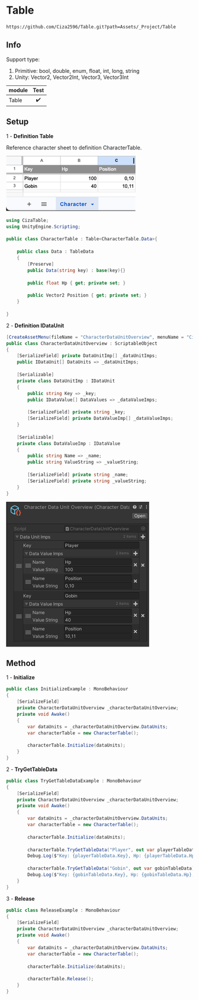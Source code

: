 # Table
```
https://github.com/Ciza2596/Table.git?path=Assets/_Project/Table
```

## Info
Support type:
  1. Primitive: bool, double, enum, float, int, long, string
  2. Unity: Vector2, Vector2Int, Vector3, Vector3Int

module | Test |
--- | :---: |
Table| ✔️ |


## Setup

1 - **Definition Table**

Reference character sheet to definition CharacterTable.

<img src="Document/Image/CharacterSheet.png?"/>

```csharp
using CizaTable;
using UnityEngine.Scripting;

public class CharacterTable : Table<CharacterTable.Data>{

    public class Data : TableData
    {
        [Preserve]
        public Data(string key) : base(key){}

        public float Hp { get; private set; }

        public Vector2 Position { get; private set; }
    }

}
```

2 - **Definition IDataUnit**

```csharp
[CreateAssetMenu(fileName = "CharacterDataUnitOverview", menuName = "Ciza/Table/CharacterDataUnitOverview")]
public class CharacterDataUnitOverview : ScriptableObject
{
    [SerializeField] private DataUnitImp[] _dataUnitImps;
    public IDataUnit[] DataUnits => _dataUnitImps;
    
    [Serializable]
    private class DataUnitImp : IDataUnit
    {
        public string Key => _key;
        public IDataValue[] DataValues => _dataValueImps;

        [SerializeField] private string _key;
        [SerializeField] private DataValueImp[] _dataValueImps;
    }

    [Serializable]
    private class DataValueImp : IDataValue
    {
        public string Name => _name;
        public string ValueString => _valueString;

        [SerializeField] private string _name;
        [SerializeField] private string _valueString;
    }
}
```
<img src="Document/Image/CharacterDataUnitOverviewInspector.png?"/>

## Method

1 - **Initialize**

```csharp
public class InitializeExample : MonoBehaviour
{
    [SerializeField]
    private CharacterDataUnitOverview _characterDataUnitOverview;
    private void Awake()
    {
        var dataUnits = _characterDataUnitOverview.DataUnits;
        var characterTable = new CharacterTable();
        
        characterTable.Initialize(dataUnits);
    }
}
```

2 - **TryGetTableData**

```csharp
public class TryGetTableDataExample : MonoBehaviour
{
    [SerializeField]
    private CharacterDataUnitOverview _characterDataUnitOverview;
    private void Awake()
    {
        var dataUnits = _characterDataUnitOverview.DataUnits;
        var characterTable = new CharacterTable();
        
        characterTable.Initialize(dataUnits);

        characterTable.TryGetTableData("Player", out var playerTableData);
        Debug.Log($"Key: {playerTableData.Key}, Hp: {playerTableData.Hp}, Position: {playerTableData.Position}");
        
        characterTable.TryGetTableData("Gobin", out var gobinTableData);
        Debug.Log($"Key: {gobinTableData.Key}, Hp: {gobinTableData.Hp}, Position: {gobinTableData.Position}");
    }
}
```

3 - **Release**

```csharp
public class ReleaseExample : MonoBehaviour
{
    [SerializeField]
    private CharacterDataUnitOverview _characterDataUnitOverview;
    private void Awake()
    {
        var dataUnits = _characterDataUnitOverview.DataUnits;
        var characterTable = new CharacterTable();
        
        characterTable.Initialize(dataUnits);
        
        characterTable.Release();
    }
}
```
